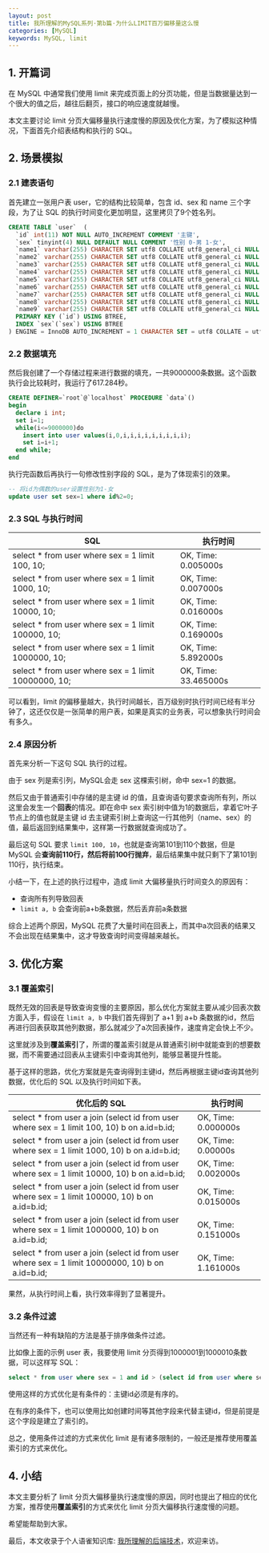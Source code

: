 ```yaml
---
layout: post
title: 我所理解的MySQL系列·第b篇·为什么LIMIT百万偏移量这么慢
categories: [MySQL]
keywords: MySQL, limit
---
```




## 1. 开篇词

在 MySQL 中通常我们使用 limit 来完成页面上的分页功能，但是当数据量达到一个很大的值之后，越往后翻页，接口的响应速度就越慢。

本文主要讨论 limit 分页大偏移量执行速度慢的原因及优化方案，为了模拟这种情况，下面首先介绍表结构和执行的 SQL。




## 2. 场景模拟


### 2.1 建表语句


首先建立一张用户表 user，它的结构比较简单，包含 id、sex 和 name 三个字段，为了让 SQL 的执行时间变化更加明显，这里拷贝了9个姓名列。


```sql
CREATE TABLE `user`  (
  `id` int(11) NOT NULL AUTO_INCREMENT COMMENT '主键',
  `sex` tinyint(4) NULL DEFAULT NULL COMMENT '性别 0-男 1-女',
  `name1` varchar(255) CHARACTER SET utf8 COLLATE utf8_general_ci NULL DEFAULT NULL COMMENT '姓名',
  `name2` varchar(255) CHARACTER SET utf8 COLLATE utf8_general_ci NULL DEFAULT NULL COMMENT '姓名',
  `name3` varchar(255) CHARACTER SET utf8 COLLATE utf8_general_ci NULL DEFAULT NULL COMMENT '姓名',
  `name4` varchar(255) CHARACTER SET utf8 COLLATE utf8_general_ci NULL DEFAULT NULL COMMENT '姓名',
  `name5` varchar(255) CHARACTER SET utf8 COLLATE utf8_general_ci NULL DEFAULT NULL COMMENT '姓名',
  `name6` varchar(255) CHARACTER SET utf8 COLLATE utf8_general_ci NULL DEFAULT NULL COMMENT '姓名',
  `name7` varchar(255) CHARACTER SET utf8 COLLATE utf8_general_ci NULL DEFAULT NULL COMMENT '姓名',
  `name8` varchar(255) CHARACTER SET utf8 COLLATE utf8_general_ci NULL DEFAULT NULL COMMENT '姓名',
  `name9` varchar(255) CHARACTER SET utf8 COLLATE utf8_general_ci NULL DEFAULT NULL COMMENT '姓名',
  PRIMARY KEY (`id`) USING BTREE,
  INDEX `sex`(`sex`) USING BTREE
) ENGINE = InnoDB AUTO_INCREMENT = 1 CHARACTER SET = utf8 COLLATE = utf8_general_ci ROW_FORMAT = Dynamic;
```



### 2.2 数据填充

然后我创建了一个存储过程来进行数据的填充，一共9000000条数据。这个函数执行会比较耗时，我运行了617.284秒。

```sql
CREATE DEFINER=`root`@`localhost` PROCEDURE `data`()
begin 
  declare i int; 
  set i=1; 
  while(i<=9000000)do 
    insert into user values(i,0,i,i,i,i,i,i,i,i,i);
    set i=i+1; 
  end while;
end
```

执行完函数后再执行一句修改性别字段的 SQL，是为了体现索引的效果。

```sql
-- 将id为偶数的user设置性别为1-女
update user set sex=1 where id%2=0;
```



### 2.3 SQL 与执行时间

| SQL | 执行时间 |
| --- | --- |
| select * from user where sex = 1 limit 100, 10; | OK, Time: 0.005000s |
| select * from user where sex = 1 limit 1000, 10; | OK, Time: 0.007000s |
| select * from user where sex = 1 limit 10000, 10; | OK, Time: 0.016000s |
| select * from user where sex = 1 limit 100000, 10; | OK, Time: 0.169000s |
| select * from user where sex = 1 limit 1000000, 10; | OK, Time: 5.892000s |
| select * from user where sex = 1 limit 10000000, 10; | OK, Time: 33.465000s |

可以看到，limit 的偏移量越大，执行时间越长，百万级别时执行时间已经有半分钟了，这还仅仅是一张简单的用户表，如果是真实的业务表，可以想象执行时间会有多久。



### 2.4 原因分析

首先来分析一下这句 SQL 执行的过程。

由于 sex 列是索引列，MySQL会走 sex 这棵索引树，命中 sex=1 的数据。


然后又由于普通索引中存储的是主键 id 的值，且查询语句要求查询所有列，所以这里会发生一个**回表**的情况。即在命中 sex 索引树中值为1的数据后，拿着它叶子节点上的值也就是主键 id 去主键索引树上查询这一行其他列（name、sex）的值，最后返回到结果集中，这样第一行数据就查询成功了。


最后这句 SQL 要求 `limit 100, 10`，也就是查询第101到110个数据，但是 MySQL 会**查询前110行，然后将前100行抛弃**，最后结果集中就只剩下了第101到110行，执行结束。


小结一下，在上述的执行过程中，造成 limit 大偏移量执行时间变久的原因有：


- 查询所有列导致回表
- `limit a, b` 会查询前a+b条数据，然后丢弃前a条数据

综合上述两个原因，MySQL 花费了大量时间在回表上，而其中a次回表的结果又不会出现在结果集中，这才导致查询时间变得越来越长。




## 3. 优化方案


### 3.1 覆盖索引


既然无效的回表是导致查询变慢的主要原因，那么优化方案就主要从减少回表次数方面入手，假设在 `limit a, b` 中我们首先得到了 a+1 到 a+b 条数据的id，然后再进行回表获取其他列数据，那么就减少了a次回表操作，速度肯定会快上不少。


这里就涉及到**覆盖索引**了，所谓的覆盖索引就是从普通索引树中就能查到的想要数据，而不需要通过回表从主键索引中查询其他列，能够显著提升性能。


基于这样的思路，优化方案就是先查询得到主键id，然后再根据主键id查询其他列数据，优化后的 SQL 以及执行时间如下表。

| 优化后的 SQL | 执行时间 |
| --- | --- |
| select * from user a join (select id from user where sex = 1 limit 100, 10) b on a.id=b.id; | OK, Time: 0.000000s |
| select * from user a join (select id from user where sex = 1 limit 1000, 10) b on a.id=b.id; | OK, Time: 0.00000s |
| select * from user a join (select id from user where sex = 1 limit 10000, 10) b on a.id=b.id; | OK, Time: 0.002000s |
| select * from user a join (select id from user where sex = 1 limit 100000, 10) b on a.id=b.id; | OK, Time: 0.015000s |
| select * from user a join (select id from user where sex = 1 limit 1000000, 10) b on a.id=b.id; | OK, Time: 0.151000s |
| select * from user a join (select id from user where sex = 1 limit 10000000, 10) b on a.id=b.id; | OK, Time: 1.161000s |

果然，从执行时间上看，执行效率得到了显著提升。



### 3.2 条件过滤


当然还有一种有缺陷的方法是基于排序做条件过滤。


比如像上面的示例 user 表，我要使用 limit 分页得到1000001到1000010条数据，可以这样写 SQL：


```sql
select * from user where sex = 1 and id > (select id from user where sex = 1 limit 1000000, 1) limit 10;
```

使用这样的方式优化是有条件的：主键id必须是有序的。

在有序的条件下，也可以使用比如创建时间等其他字段来代替主键id，但是前提是这个字段是建立了索引的。


总之，使用条件过滤的方式来优化 limit 是有诸多限制的，一般还是推荐使用覆盖索引的方式来优化。



## 4. 小结


本文主要分析了 limit 分页大偏移量执行速度慢的原因，同时也提出了相应的优化方案，推荐使用**覆盖索引**的方式来优化 limit 分页大偏移执行速度慢的问题。


希望能帮助到大家。


最后，本文收录于个人语雀知识库: [我所理解的后端技术](https://www.yuque.com/planeswalker/bankend)，欢迎来访。


